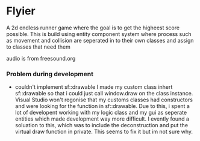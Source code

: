 # Flyier
A 2d endless runner game where the goal is to get the higheest score possible. 
This is build using entity component system where process such as movement and collision are seperated in to their own classes and assign to classes that need them

audio is from freesound.org


### Problem during development
 - couldn't implement sf::drawable
 I made my custom class inhert sf::drawable so that i could just call window.draw on the class instance. Visual Studio won't regonise that my customs classes had constructors and were looking for the function in sf::drawable.
 Due to this, i spent a lot of developent working with my logic class and my gui as seperate entities which made development way more difficult.
 I evently found a soluation to this, which was to include the deconstruction and put the virtual draw function in private. This seems to fix it but im not sure why.
